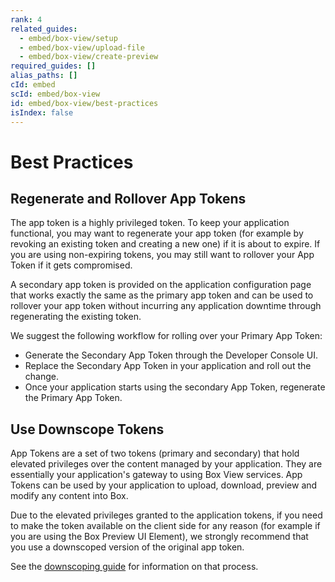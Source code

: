 ```yaml
---
rank: 4
related_guides:
  - embed/box-view/setup
  - embed/box-view/upload-file
  - embed/box-view/create-preview
required_guides: []
alias_paths: []
cId: embed
scId: embed/box-view
id: embed/box-view/best-practices
isIndex: false
---
```

# Best Practices

## Regenerate and Rollover App Tokens

The app token is a highly privileged token. To keep your application functional, you may want to regenerate your app token (for example by revoking an existing token and creating a new one) if it is about to expire. If you are using non-expiring tokens, you may still want to rollover your App Token if it gets compromised.

A secondary app token is provided on the application configuration page that works exactly the same as the primary app token and can be used to rollover your app token without incurring any application downtime through regenerating the existing token.

We suggest the following workflow for rolling over your Primary App Token:

* Generate the Secondary App Token through the Developer Console UI.
* Replace the Secondary App Token in your application and roll out the change.
* Once your application starts using the secondary App Token, regenerate the Primary App Token.

## Use Downscope Tokens

App Tokens are a set of two tokens (primary and secondary) that hold elevated privileges over the content managed by your application. They are essentially your application's gateway to using Box View services. App Tokens can be used by your application to upload, download, preview and modify any content into Box.

Due to the elevated privileges granted to the application tokens, if you need to make the token available on the client side for any reason (for example if you are using the Box Preview UI Element), we strongly recommend that you use a downscoped version of the original app token.

See the [downscoping guide](guide://authentication/access-tokens/downscope) for information on that process.
